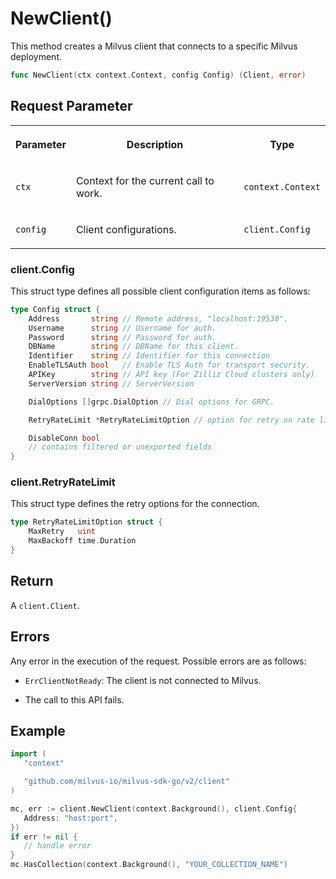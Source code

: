# NewClient()

This method creates a Milvus client that connects to a specific Milvus deployment.

```go
func NewClient(ctx context.Context, config Config) (Client, error)
```

## Request Parameter

<table>
   <tr>
     <th><p>Parameter</p></th>
     <th><p>Description</p></th>
     <th><p>Type</p></th>
   </tr>
   <tr>
     <td><p><code>ctx</code></p></td>
     <td><p>Context for the current call to work.</p></td>
     <td><p><code>context.Context</code></p></td>
   </tr>
   <tr>
     <td><p><code>config</code></p></td>
     <td><p>Client configurations.</p></td>
     <td><p><code>client.Config</code></p></td>
   </tr>
</table>

### client.Config

This struct type defines all possible client configuration items as follows:

```go
type Config struct {
    Address       string // Remote address, "localhost:19530".
    Username      string // Username for auth.
    Password      string // Password for auth.
    DBName        string // DBName for this client.
    Identifier    string // Identifier for this connection
    EnableTLSAuth bool   // Enable TLS Auth for transport security.
    APIKey        string // API key (For Zilliz Cloud clusters only)
    ServerVersion string // ServerVersion

    DialOptions []grpc.DialOption // Dial options for GRPC.

    RetryRateLimit *RetryRateLimitOption // option for retry on rate limit interceptor

    DisableConn bool
    // contains filtered or unexported fields
}
```

### client.RetryRateLimit

This struct type defines the retry options for the connection.

```go
type RetryRateLimitOption struct {
    MaxRetry   uint
    MaxBackoff time.Duration
}
```

## Return

A `client.Client`.

## Errors

Any error in the execution of the request. Possible errors are as follows:

- `ErrClientNotReady`: The client is not connected to Milvus.

- The call to this API fails.

## Example

```go
import (
   "context"

   "github.com/milvus-io/milvus-sdk-go/v2/client"
)

mc, err := client.NewClient(context.Background(), client.Config{
   Address: "host:port",
})
if err != nil {
   // handle error
}
mc.HasCollection(context.Background(), "YOUR_COLLECTION_NAME")
```
